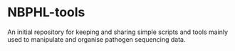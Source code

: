 # NBPHL-tools
An initial repository for keeping and sharing simple scripts and tools mainly used to manipulate and organise pathogen sequencing data.
